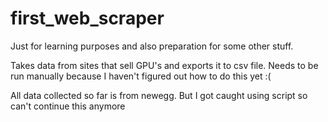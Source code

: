 # first_web_scraper
Just for learning purposes and also preparation for some other stuff.

Takes data from sites that sell GPU's and exports it to csv file.
Needs to be run manually because I haven't figured out how to do this yet :(

All data collected so far is from newegg. But I got caught using script so can't continue this anymore
